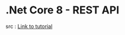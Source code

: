 # .Net Core 8 - REST API
src : [Link to tutorial](https://youtube.com/playlist?list=PL82C6-O4XrHfrGOCPmKmwTO7M0avXyQKc&si=uovrg6ZMuyDD-Bgb)
